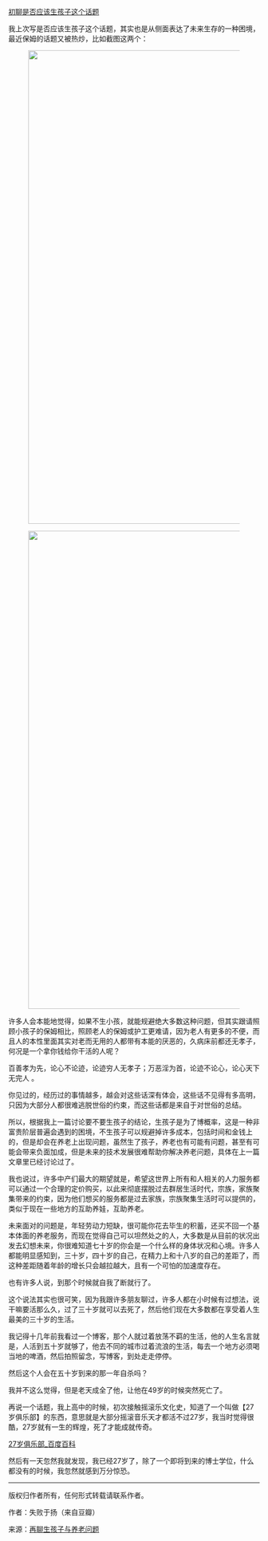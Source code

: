 <p><a href="https://link.zhihu.com/?target=https%3A//www.douban.com/note/705427161/" class=" wrap external" target="_blank" rel="nofollow noreferrer">初聊是否应该生孩子这个话题</a></p><p>我上次写是否应该生孩子这个话题，其实也是从侧面表达了未来生存的一种困境，最近保姆的话题又被热炒，比如截图这两个：</p><figure data-size="normal"><img src="https://pic3.zhimg.com/v2-8c8db4ce5548ae3229dc5607f519c0fe_b.jpg" data-caption="" data-size="normal" data-rawwidth="950" data-rawheight="679" class="origin_image zh-lightbox-thumb" width="950" data-original="https://pic3.zhimg.com/v2-8c8db4ce5548ae3229dc5607f519c0fe_r.jpg"/></figure><figure data-size="normal"><img src="https://pic1.zhimg.com/v2-6670418a6aa58e0f7ce6c1b72ccdb3c4_b.jpg" data-caption="" data-size="normal" data-rawwidth="959" data-rawheight="171" class="origin_image zh-lightbox-thumb" width="959" data-original="https://pic1.zhimg.com/v2-6670418a6aa58e0f7ce6c1b72ccdb3c4_r.jpg"/></figure><p>许多人会本能地觉得，如果不生小孩，就能规避绝大多数这种问题，但其实跟请照顾小孩子的保姆相比，照顾老人的保姆或护工更难请，因为老人有更多的不便，而且人的本性里面其实对老而无用的人都带有本能的厌恶的，久病床前都还无孝子，何况是一个拿你钱给你干活的人呢？</p><p>百善孝为先，论心不论迹，论迹穷人无孝子；万恶淫为首，论迹不论心，论心天下无完人 。</p><p>你见过的，经历过的事情越多，越会对这些话深有体会，这些话不见得有多高明，只因为大部分人都很难逃脱世俗的约束，而这些话都是来自于对世俗的总结。</p><p>所以，根据我上一篇讨论要不要生孩子的结论，生孩子是为了博概率，这是一种非富贵阶层普遍会遇到的困境，不生孩子可以规避掉许多成本，包括时间和金钱上的，但是却会在养老上出现问题，虽然生了孩子，养老也有可能有问题，甚至有可能会带来负面加成，但是未来的技术发展很难帮助你解决养老问题，具体在上一篇文章里已经讨论过了。</p><p>我也说过，许多中产们最大的期望就是，希望这世界上所有和人相关的人力服务都可以通过一个合理的定价购买，以此来彻底摆脱过去群居生活时代，宗族，家族聚集带来的约束，因为他们想买的服务都是过去家族，宗族聚集生活时可以提供的，类似于现在一些地方的互助养娃，互助养老。</p><p>未来面对的问题是，年轻劳动力短缺，很可能你花去毕生的积蓄，还买不回一个基本体面的养老服务，而现在觉得自己可以坦然处之的人，大多数是从目前的状况出发去幻想未来，你很难知道七十岁的你会是一个什么样的身体状况和心境。许多人都能明显感知到，三十岁，四十岁的自己，在精力上和十八岁的自己的差距了，而这种差距随着年龄的增长只会越拉越大，且有一个可怕的加速度存在。</p><p>也有许多人说，到那个时候就自我了断就行了。</p><p>这个说法其实也很可笑，因为我跟许多朋友聊过，许多人都在小时候有过想法，说干嘛要活那么久，过了三十岁就可以去死了，然后他们现在大多数都在享受着人生最美的三十岁的生活。</p><p>我记得十几年前我看过一个博客，那个人就过着放荡不羁的生活，他的人生名言就是，人活到五十岁就够了，他去不同的城市过着流浪的生活，每去一个地方必须喝当地的啤酒，然后拍照留念，写博客，到处走走停停。</p><p>然后这个人会在五十岁到来的那一年自杀吗？</p><p>我并不这么觉得，但是老天成全了他，让他在49岁的时候突然死亡了。</p><p>再说一个话题，我上高中的时候，初次接触摇滚乐文化史，知道了一个叫做【27岁俱乐部】的东西，意思就是大部分摇滚音乐天才都活不过27岁，我当时觉得很酷，27岁就有一生的辉煌，死了才能成就传奇。</p><p><a href="https://link.zhihu.com/?target=https%3A//baike.baidu.com/item/27%25E5%25B2%2581%25E4%25BF%25B1%25E4%25B9%2590%25E9%2583%25A8/4982175%3Ffr%3Daladdin" class=" wrap external" target="_blank" rel="nofollow noreferrer">27岁俱乐部_百度百科</a></p><p>然后有一天忽然我就发现，我已经27岁了，除了一个即将到来的博士学位，什么都没有的时候，我忽然就感到万分惊恐。</p><hr/><p>版权归作者所有，任何形式转载请联系作者。</p><p>作者：失败于扬（来自豆瓣）</p><p>来源：<a href="https://link.zhihu.com/?target=https%3A//www.douban.com/note/705811428/" class=" wrap external" target="_blank" rel="nofollow noreferrer">再聊生孩子与养老问题</a></p>